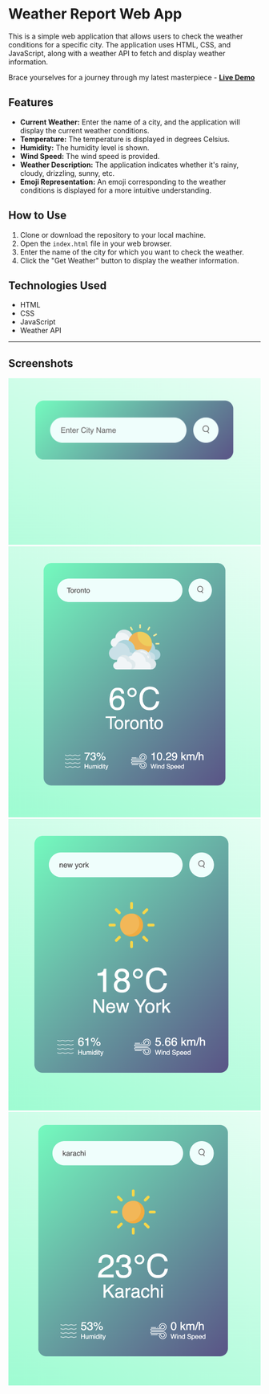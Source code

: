# Weather Report Web App

This is a simple web application that allows users to check the weather conditions for a specific city. The application uses HTML, CSS, and JavaScript, along with a weather API to fetch and display weather information.

Brace yourselves for a journey through my latest masterpiece - [**Live Demo**](https://dohad-weather-webapp.netlify.app/) 
## Features

- **Current Weather:** Enter the name of a city, and the application will display the current weather conditions.
- **Temperature:** The temperature is displayed in degrees Celsius.
- **Humidity:** The humidity level is shown.
- **Wind Speed:** The wind speed is provided.
- **Weather Description:** The application indicates whether it's rainy, cloudy, drizzling, sunny, etc.
- **Emoji Representation:** An emoji corresponding to the weather conditions is displayed for a more intuitive understanding.

## How to Use

1. Clone or download the repository to your local machine.
2. Open the `index.html` file in your web browser.
3. Enter the name of the city for which you want to check the weather.
4. Click the "Get Weather" button to display the weather information.

## Technologies Used

- HTML
- CSS
- JavaScript
- Weather API

---
## Screenshots
![Weather App Screenshot](images/1.png)
![Weather App Screenshot](images/2.png)
![Weather App Screenshot](images/3.png)
![Weather App Screenshot](images/4.png)
